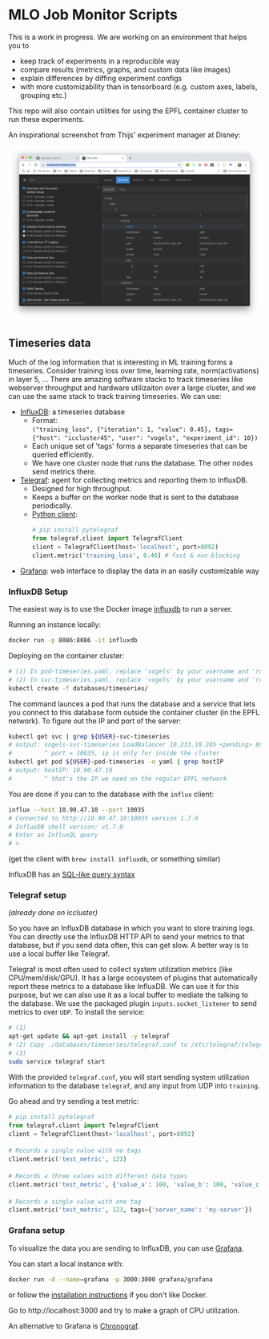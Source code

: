 # MLO Job Monitor Scripts

This is a work in progress. We are working on an environment that helps you to

* keep track of experiments in a reproducible way
* compare results (metrics, graphs, and custom data like images)
* explain differences by diffing experiment configs
* with more customizability than in tensorboard (e.g. custom axes, labels, grouping etc.)

This repo will also contain utilities for using the EPFL container cluster to run these experiments.

An inspirational screenshot from Thijs' experiment manager at Disney:

![Denoising experiment manager](docs/img/drz-rhea.png)



## Timeseries data

Much of the log information that is interesting in ML training forms a timeseries. Consider training loss over time, learning rate, norm(activations) in layer 5, ... There are amazing software stacks to track timeseries like webserver throughput and hardware utilizaiton over a large cluster, and we can use the same stack to track training timeseries. We can use:

* [InfluxDB](https://docs.influxdata.com/influxdb/v1.7/): a timeseries database
    - Format:<br>`("training_loss", {"iteration": 1, "value": 0.45}, tags={"host": "iccluster45", "user": "vogels", "experiment_id": 10})`
    - Each unique set of 'tags' forms a separate timeseries that can be queried efficiently.
    - We have one cluster node that runs the database. The other nodes send metrics there.
* [Telegraf](https://www.influxdata.com/time-series-platform/telegraf/): agent for collecting metrics and reporting them to InfluxDB.
    - Designed for high throughput.
    - Keeps a buffer on the worker node that is sent to the database periodically.
    - [Python client](https://github.com/paksu/pytelegraf):
        ```python
        # pip install pytelegraf
        from telegraf.client import TelegrafClient
        client = TelegrafClient(host='localhost', port=8092)
        client.metric('training_loss', 0.46) # fast & non-blocking
        ```
* [Grafana](https://grafana.com/): web interface to display the data in an easily customizable way


### InfluxDB Setup

The easiest way is to use the Docker image [influxdb](https://hub.docker.com/r/_/influxdb/) to run a server.

Running an instance locally:
```bash
docker run -p 8086:8086 -it influxdb
```

Deploying on the container cluster:
```bash
# (1) In pod-timeseries.yaml, replace 'vogels' by your username and 'runAsUser' by your UID
# (2) In svc-timeseries.yaml, replace 'vogels' by your username and 'runAsUser' by your UID
kubectl create -f databases/timeseries/
```

The command launces a pod that runs the database and a service that lets you connect to this database form outside the container cluster (in the EPFL network). To figure out the IP and port of the server:

```bash
kubectl get svc | grep ${USER}-svc-timeseries
# output: vogels-svc-timeseries LoadBalancer 10.233.10.205 <pending> 8086:10035/TCP 1m
#         ^ port = 10035, ip is only for inside the cluster
kubectl get pod ${USER}-pod-timeseries -o yaml | grep hostIP
# output: hostIP: 10.90.47.10
#         ^ that's the IP we need on the regular EPFL network
```

You are done if you can to the database with the `influx` client:
```bash
influx --host 10.90.47.10 --port 10035
# Connected to http://10.90.47.10:10035 version 1.7.0
# InfluxDB shell version: v1.7.0
# Enter an InfluxQL query
# >
```
(get the client with `brew install influxdb`, or something similar)

InfluxDB has an [SQL-like query syntax](https://docs.influxdata.com/influxdb/v1.7/introduction/getting-started/)


### Telegraf setup

*(already done on iccluster)*

So you have an InfluxDB database in which you want to store training logs. You can directly use the InfluxDB HTTP API to send your metrics to that database, but if you send data often, this can get slow. A better way is to use a local buffer like Telegraf.

Telegraf is most often used to collect system utilization metrics (like CPU/mem/disk/GPU). It has a large ecosystem of plugins that automatically report these metrics to a database like InfluxDB. We can use it for this purpose, but we can also use it as a local buffer to mediate the talking to the database. We use the packaged plugin `inputs.socket_listener` to send metrics to over `UDP`. To install the service:

```bash
# (1)
apt-get update && apt-get install -y telegraf
# (2) Copy ./databases/timeseries/telegraf.conf to /etc/telegraf/telegraf.conf and replace two occurences of http://{{ influxdb_host }}:{{ influxdb_port }}
# (3)
sudo service telegraf start
```

With the provided `telegraf.conf`, you will start sending system utilization information to the database `telegraf`, and any input from UDP into `training`.

Go ahead and try sending a test metric:

```python
# pip install pytelegraf
from telegraf.client import TelegrafClient
client = TelegrafClient(host='localhost', port=8092)

# Records a single value with no tags
client.metric('test_metric', 123)

# Records a three values with different data types
client.metric('test_metric', {'value_a': 100, 'value_b': 100, 'value_c': True})

# Records a single value with one tag
client.metric('test_metric', 123, tags={'server_name': 'my-server'})
```

### Grafana setup

To visualize the data you are sending to InfluxDB, you can use [Grafana](http://docs.grafana.org/installation/debian/).

You can start a local instance with:

```bash
docker run -d --name=grafana -p 3000:3000 grafana/grafana
```

or follow the [installation instructions](http://docs.grafana.org/installation/debian/) if you don't like Docker.

Go to http://localhost:3000 and try to make a graph of CPU utilization.

An alternative to Grafana is [Chronograf](https://www.influxdata.com/time-series-platform/chronograf/).

